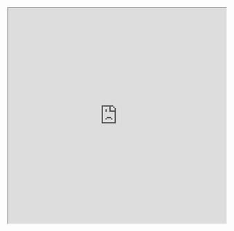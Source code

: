 <iframe src="https://pavly-gerges.github.io/pavly-gerges/index.html" width="100%" height="500"></iframe>
